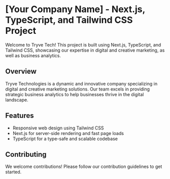 # [Your Company Name] - Next.js, TypeScript, and Tailwind CSS Project

Welcome to Tryve Tech! This project is built using Next.js, TypeScript, and Tailwind CSS, showcasing our expertise in digital and creative marketing, as well as business analytics.

## Overview

Tryve Technologies is a dynamic and innovative company specializing in digital and creative marketing solutions. Our team excels in providing strategic business analytics to help businesses thrive in the digital landscape.

## Features

- Responsive web design using Tailwind CSS
- Next.js for server-side rendering and fast page loads
- TypeScript for a type-safe and scalable codebase

## Contributing

We welcome contributions! Please follow our contribution guidelines to get started.
